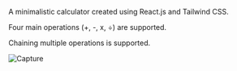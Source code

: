 A minimalistic calculator created using React.js and Tailwind CSS.


Four main operations (+, -, x, ÷) are supported.

Chaining multiple operations is supported.

![Capture](https://github.com/msol98/calculate-me/assets/70950917/d335f6a9-5b66-44a9-b3fd-2846e3e9b08a)
